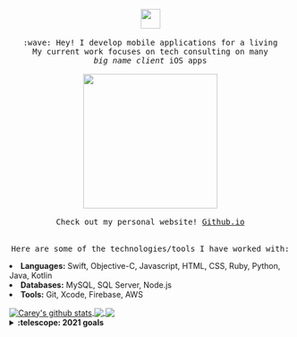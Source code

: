 <p align="center">
  <img src="https://media.giphy.com/media/VgAxPUEkd8ObmCLRp9/giphy.gif" width="35px">
  <br><br>
  <samp>
    :wave: Hey! I develop mobile applications for a living
    <br>My current work focuses on tech consulting on many
      <br><em>big name client</em> iOS apps
    <br><br>
    <img src="https://media.giphy.com/media/d6WWh3Em7kWHu/giphy.gif" width="240px" align="center">
    <br><br>Check out my personal website! <a href="https://cmcgheit.github.io">Github.io</a><br>
    <br><br>Here are some of the technologies/tools I have worked with:<br>
    <ui>
      <li><b>Languages:</b> Swift, Objective-C, Javascript, HTML, CSS, Ruby, Python, Java, Kotlin</li>
      <li><b>Databases:</b> MySQL, SQL Server, Node.js</li>
      <li><b>Tools:</b> Git, Xcode, Firebase, AWS</li>
    </ui>
  </samp>
</p>

<a href="https://github.com/anuraghazra/github-readme-stats">
  <img align="center" src="https://github-readme-stats.anuraghazra1.vercel.app/api?username=cmcgheit&show_icons=true&include_all_commits=true&theme=radical" alt="Carey's github stats" />
</a>  
<a href="https://github.com/anuraghazra/github-readme-stats">
  <img align="center" src="https://github-readme-stats.vercel.app/api/top-langs/?username=cmcgheit&layout=compact&theme=radical" />
</a>

  <img align="center" src="https://github-readme-stats.vercel.app/api/pin/?username=cmcgheit&repo=cmcgheit.github.io&theme=radical" />
</a>

<details>
  <summary><b>:telescope: 2021 goals</b></summary>
  Update all my current app store apps with SwiftUI, release some self taught resources I have been working on that helped me go from self taught programmer to developer with years of experience to the public.
</details>

